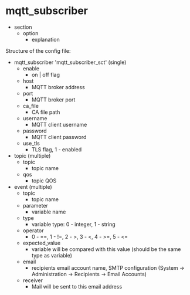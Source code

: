 # mqtt_subscriber

* section
  * option
    * explanation

Structure of the config file:

* mqtt_subscriber 'mqtt_subscriber_sct' (single)
  * enable
    * on | off flag
  * host
    * MQTT broker address
  * port
    * MQTT broker port
  * ca_file
    * CA file path
  * username
    * MQTT client username
  * password
    * MQTT client password
  * use_tls
    * TLS flag, 1 - enabled
* topic (multiple)
  * topic
    * topic name
  * qos
    * topic QOS
* event (multiple)
  * topic
    * topic name
  * parameter
    * variable name
  * type
    * variable type: 0 - integer, 1 - string
  * operator
    * 0 - ==, 1 - !=, 2 - >, 3 - <, 4 - >=, 5 - <=
  * expected_value
    * variable will be compared with this value (should be the same type as variable)
  * email
    * recipients email account name, SMTP configuration (System -> Administration -> Recipients -> Email Accounts)
  * receiver
    * Mail will be sent to this email address
  
  
